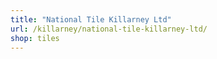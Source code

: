 ```yaml
---
title: "National Tile Killarney Ltd"
url: /killarney/national-tile-killarney-ltd/
shop: tiles
---
```

